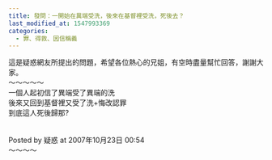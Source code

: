 ```yaml
---
title: 發問：一開始在異端受洗，後來在基督裡受洗，死後去？
last_modified_at: 1547993369
categories:
  - 罪、得救、因信稱義
---
```


這是疑惑網友所提出的問題，希望各位熱心的兄姐，有空時盡量幫忙回答，謝謝大家。<br><!--more-->～～～～～<br>一個人起初信了異端受了異端的洗<br>後來又回到基督裡又受了洗+悔改認罪<br>到底這人死後歸那?<br><br><br>Posted by 疑惑 at 2007年10月23日 00:54 <br>～～～～<br>
